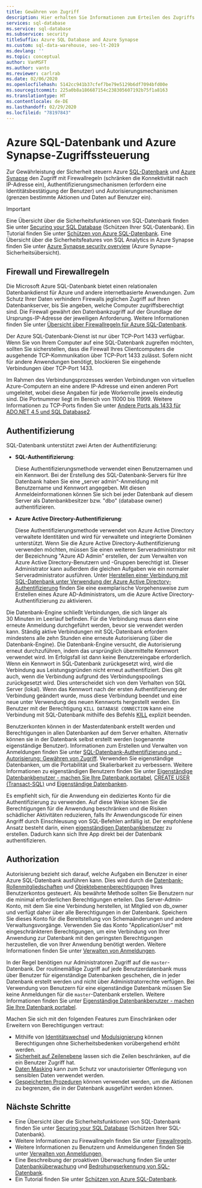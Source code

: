 ```yaml
---
title: Gewähren von Zugriff
description: Hier erhalten Sie Informationen zum Erteilen des Zugriffs auf Microsoft Azure SQL-Datenbank und Azure Synapse.
services: sql-database
ms.service: sql-database
ms.subservice: security
titleSuffix: Azure SQL Database and Azure Synapse
ms.custom: sql-data-warehouse, seo-lt-2019
ms.devlang: ''
ms.topic: conceptual
author: VanMSFT
ms.author: vanto
ms.reviewer: carlrab
ms.date: 02/06/2020
ms.openlocfilehash: 5142cc941b37cfef7be79e5129b6df7094bfd00e
ms.sourcegitcommit: 225a0b8a186687154c238305607192b75f1a8163
ms.translationtype: HT
ms.contentlocale: de-DE
ms.lasthandoff: 02/29/2020
ms.locfileid: "78197843"
---
```

# <a name="azure-sql-database-and-azure-synapse-access-control"></a>Azure SQL-Datenbank und Azure Synapse-Zugriffssteuerung

Zur Gewährleistung der Sicherheit steuern Azure [SQL-Datenbank](sql-database-technical-overview.md) und [Azure Synapse](../sql-data-warehouse/sql-data-warehouse-overview-what-is.md) den Zugriff mit Firewallregeln (schränken die Konnektivität nach IP-Adresse ein), Authentifizierungsmechanismen (erfordern eine Identitätsbestätigung der Benutzer) und Autorisierungsmechanismen (grenzen bestimmte Aktionen und Daten auf Benutzer ein). 

> [!IMPORTANT]
> Eine Übersicht über die Sicherheitsfunktionen von SQL-Datenbank finden Sie unter [Securing your SQL Database](sql-database-security-overview.md) (Schützen Ihrer SQL-Datenbank). Ein Tutorial finden Sie unter [Schützen von Azure SQL-Datenbank](sql-database-security-tutorial.md). Eine Übersicht über die Sicherheitsfeatures von SQL Analytics in Azure Synapse finden Sie unter [Azure Synapse security overview](../sql-data-warehouse/sql-data-warehouse-overview-manage-security.md) (Azure Synapse-Sicherheitsübersicht).

## <a name="firewall-and-firewall-rules"></a>Firewall und Firewallregeln

Die Microsoft Azure SQL-Datenbank bietet einen relationalen Datenbankdienst für Azure und andere internetbasierte Anwendungen. Zum Schutz Ihrer Daten verhindern Firewalls jeglichen Zugriff auf Ihren Datenbankserver, bis Sie angeben, welche Computer zugriffsberechtigt sind. Die Firewall gewährt den Datenbankzugriff auf der Grundlage der Ursprungs-IP-Adresse der jeweiligen Anforderung. Weitere Informationen finden Sie unter [Übersicht über Firewallregeln für Azure SQL-Datenbank](sql-database-firewall-configure.md).

Der Azure SQL-Datenbank-Dienst ist nur über TCP-Port 1433 verfügbar. Wenn Sie von Ihrem Computer auf eine SQL-Datenbank zugreifen möchten, sollten Sie sicherstellen, dass die Firewall Ihres Clientcomputers die ausgehende TCP-Kommunikation über TCP-Port 1433 zulässt. Sofern nicht für andere Anwendungen benötigt, blockieren Sie eingehende Verbindungen über TCP-Port 1433. 

Im Rahmen des Verbindungsprozesses werden Verbindungen von virtuellen Azure-Computern an eine andere IP-Adresse und einen anderen Port umgeleitet, wobei diese Angaben für jede Workerrolle jeweils eindeutig sind. Die Portnummer liegt im Bereich von 11000 bis 11999. Weitere Informationen zu TCP-Ports finden Sie unter [Andere Ports als 1433 für ADO.NET 4.5 und SQL Database2](sql-database-develop-direct-route-ports-adonet-v12.md).

## <a name="authentication"></a>Authentifizierung

SQL-Datenbank unterstützt zwei Arten der Authentifizierung:

- **SQL-Authentifizierung**:

  Diese Authentifizierungsmethode verwendet einen Benutzernamen und ein Kennwort. Bei der Erstellung des SQL-Datenbank-Servers für Ihre Datenbank haben Sie eine „server admin“-Anmeldung mit Benutzername und Kennwort angegeben. Mit diesen Anmeldeinformationen können Sie sich bei jeder Datenbank auf diesem Server als Datenbankbesitzer bzw. "dbo" (database owner) authentifizieren. 
- **Azure Active Directory-Authentifizierung**:

  Diese Authentifizierungsmethode verwendet von Azure Active Directory verwaltete Identitäten und wird für verwaltete und integrierte Domänen unterstützt. Wenn Sie die Azure Active Directory-Authentifizierung verwenden möchten, müssen Sie einen weiteren Serveradministrator mit der Bezeichnung "Azure AD Admin" erstellen, der zum Verwalten von Azure Active Directory-Benutzern und -Gruppen berechtigt ist. Dieser Administrator kann außerdem die gleichen Aufgaben wie ein normaler Serveradministrator ausführen. Unter [Herstellen einer Verbindung mit SQL-Datenbank unter Verwendung der Azure Active Directory-Authentifizierung](sql-database-aad-authentication.md) finden Sie eine exemplarische Vorgehensweise zum Erstellen eines Azure AD-Administrators, um die Azure Active Directory-Authentifizierung zu aktivieren.

Die Datenbank-Engine schließt Verbindungen, die sich länger als 30 Minuten im Leerlauf befinden. Für die Verbindung muss dann eine erneute Anmeldung durchgeführt werden, bevor sie verwendet werden kann. Ständig aktive Verbindungen mit SQL-Datenbank erfordern mindestens alle zehn Stunden eine erneute Autorisierung (über die Datenbank-Engine). Die Datenbank-Engine versucht, die Autorisierung erneut durchzuführen, indem das ursprünglich übermittelte Kennwort verwendet wird. Im Erfolgsfall ist dann keine Benutzereingabe erforderlich. Wenn ein Kennwort in SQL-Datenbank zurückgesetzt wird, wird die Verbindung aus Leistungsgründen nicht erneut authentifiziert. Dies gilt auch, wenn die Verbindung aufgrund des Verbindungspoolings zurückgesetzt wird. Dies unterscheidet sich von dem Verhalten von SQL Server (lokal). Wenn das Kennwort nach der ersten Authentifizierung der Verbindung geändert wurde, muss diese Verbindung beendet und eine neue unter Verwendung des neuen Kennworts hergestellt werden. Ein Benutzer mit der Berechtigung `KILL DATABASE CONNECTION` kann eine Verbindung mit SQL-Datenbank mithilfe des Befehls [KILL](https://docs.microsoft.com/sql/t-sql/language-elements/kill-transact-sql) explizit beenden.

Benutzerkonten können in der Masterdatenbank erstellt werden und Berechtigungen in allen Datenbanken auf dem Server erhalten. Alternativ können sie in der Datenbank selbst erstellt werden (sogenannte eigenständige Benutzer). Informationen zum Erstellen und Verwalten von Anmeldungen finden Sie unter [SQL-Datenbank-Authentifizierung und -Autorisierung: Gewähren von Zugriff](sql-database-manage-logins.md). Verwenden Sie eigenständige Datenbanken, um die Portabilität und Skalierbarkeit zu verbessern. Weitere Informationen zu eigenständigen Benutzern finden Sie unter [Eigenständige Datenbankbenutzer - machen Sie Ihre Datenbank portabel](https://docs.microsoft.com/sql/relational-databases/security/contained-database-users-making-your-database-portable), [CREATE USER (Transact-SQL)](https://docs.microsoft.com/sql/t-sql/statements/create-user-transact-sql) und [Eigenständige Datenbanken](https://docs.microsoft.com/sql/relational-databases/databases/contained-databases).

Es empfiehlt sich, für die Anwendung ein dediziertes Konto für die Authentifizierung zu verwenden. Auf diese Weise können Sie die Berechtigungen für die Anwendung beschränken und die Risiken schädlicher Aktivitäten reduzieren, falls Ihr Anwendungscode für einen Angriff durch Einschleusung von SQL-Befehlen anfällig ist. Der empfohlene Ansatz besteht darin, einen [eigenständigen Datenbankbenutzer](https://docs.microsoft.com/sql/relational-databases/security/contained-database-users-making-your-database-portable) zu erstellen. Dadurch kann sich Ihre App direkt bei der Datenbank authentifizieren. 

## <a name="authorization"></a>Authorization

Autorisierung bezieht sich darauf, welche Aufgaben ein Benutzer in einer Azure SQL-Datenbank ausführen kann. Dies wird durch die [Datenbank-Rollenmitgliedschaften](https://docs.microsoft.com/sql/relational-databases/security/authentication-access/database-level-roles) und [Objektebenenberechtigungen](https://docs.microsoft.com/sql/relational-databases/security/permissions-database-engine) Ihres Benutzerkontos gesteuert. Als bewährte Methode sollten Sie Benutzern nur die minimal erforderlichen Berechtigungen erteilen. Das Server-Admin-Konto, mit dem Sie eine Verbindung herstellen, ist Mitglied von db_owner und verfügt daher über alle Berechtigungen in der Datenbank. Speichern Sie dieses Konto für die Bereitstellung von Schemaänderungen und andere Verwaltungsvorgänge. Verwenden Sie das Konto "ApplicationUser" mit eingeschränkteren Berechtigungen, um eine Verbindung von Ihrer Anwendung zur Datenbank mit den geringsten Berechtigungen herzustellen, die von Ihrer Anwendung benötigt werden. Weitere Informationen finden Sie unter [Verwalten von Anmeldungen](sql-database-manage-logins.md).

In der Regel benötigen nur Administratoren Zugriff auf die `master`-Datenbank. Der routinemäßige Zugriff auf jede Benutzerdatenbank muss über Benutzer für eigenständige Datenbanken geschehen, die in jeder Datenbank erstellt werden und nicht über Administratorrechte verfügen. Bei Verwendung von Benutzern für eine eigenständige Datenbank müssen Sie keine Anmeldungen für die `master`-Datenbank erstellen. Weitere Informationen finden Sie unter [Eigenständige Datenbankbenutzer - machen Sie Ihre Datenbank portabel](https://docs.microsoft.com/sql/relational-databases/security/contained-database-users-making-your-database-portable).

Machen Sie sich mit den folgenden Features zum Einschränken oder Erweitern von Berechtigungen vertraut:

- Mithilfe von [Identitätswechsel](https://docs.microsoft.com/dotnet/framework/data/adonet/sql/customizing-permissions-with-impersonation-in-sql-server) und [Modulsignierung](https://docs.microsoft.com/dotnet/framework/data/adonet/sql/signing-stored-procedures-in-sql-server) können Berechtigungen ohne Sicherheitsbedenken vorübergehend erhöht werden.
- [Sicherheit auf Zeilenebene](https://docs.microsoft.com/sql/relational-databases/security/row-level-security) lassen sich die Zeilen beschränken, auf die ein Benutzer Zugriff hat.
- [Daten Masking](sql-database-dynamic-data-masking-get-started.md) kann zum Schutz vor unautorisierter Offenlegung von sensiblen Daten verwendet werden.
- [Gespeicherten Prozeduren](https://docs.microsoft.com/sql/relational-databases/stored-procedures/stored-procedures-database-engine) können verwendet werden, um die Aktionen zu begrenzen, die in der Datenbank ausgeführt werden können.

## <a name="next-steps"></a>Nächste Schritte

- Eine Übersicht über die Sicherheitsfunktionen von SQL-Datenbank finden Sie unter [Securing your SQL Database](sql-database-security-overview.md) (Schützen Ihrer SQL-Datenbank).
- Weitere Informationen zu Firewallregeln finden Sie unter [Firewallregeln](sql-database-firewall-configure.md).
- Weitere Informationen zu Benutzern und Anmeldungenen finden Sie unter [Verwalten von Anmeldungen](sql-database-manage-logins.md). 
- Eine Beschreibung der proaktiven Überwachung finden Sie unter [Datenbanküberwachung](sql-database-auditing.md) und [Bedrohungserkennung von SQL-Datenbank](sql-database-threat-detection.md).
- Ein Tutorial finden Sie unter [Schützen von Azure SQL-Datenbank](sql-database-security-tutorial.md).
